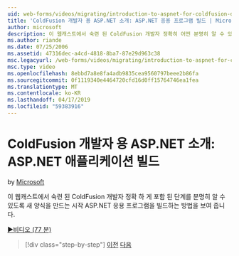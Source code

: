 ```yaml
---
uid: web-forms/videos/migrating/introduction-to-aspnet-for-coldfusion-developers-building-an-aspnet-application
title: 'ColdFusion 개발자 용 ASP.NET 소개: ASP.NET 응용 프로그램 빌드 | Microsoft Docs'
author: microsoft
description: 이 웹캐스트에서 숙련 된 ColdFusion 개발자 정확히 어떤 분명히 알 수 있도록 새 양식을 만드는 시작 ASP.NET 응용 프로그램을 빌드하는 방법에 설명 하는 중...
ms.author: riande
ms.date: 07/25/2006
ms.assetid: 47316dec-a4cd-4818-8ba7-87e29d963c38
msc.legacyurl: /web-forms/videos/migrating/introduction-to-aspnet-for-coldfusion-developers-building-an-aspnet-application
msc.type: video
ms.openlocfilehash: 8ebbd7a8e8fa4adb9835cea9560797beee2b86fa
ms.sourcegitcommit: 0f1119340e4464720cfd16d0ff15764746ea1fea
ms.translationtype: MT
ms.contentlocale: ko-KR
ms.lasthandoff: 04/17/2019
ms.locfileid: "59383916"
---
```

# <a name="introduction-to-aspnet-for-coldfusion-developers-building-an-aspnet-application"></a>ColdFusion 개발자 용 ASP.NET 소개: ASP.NET 애플리케이션 빌드

by [Microsoft](https://github.com/microsoft)

이 웹캐스트에서 숙련 된 ColdFusion 개발자 정확 하 게 포함 된 단계를 분명히 알 수 있도록 새 양식을 만드는 시작 ASP.NET 응용 프로그램을 빌드하는 방법을 보여 줍니다.

[&#9654;비디오 (77 분)](https://channel9.msdn.com/Blogs/ASP-NET-Site-Videos/introduction-to-aspnet-for-coldfusion-developers-building-an-aspnet-application)

> [!div class="step-by-step"]
> [이전](intro-to-aspnet-for-coldfusion-developers-adding-aspnet-to-your-repertoire.md)
> [다음](interop-between-php-and-the-windows-platform.md)
